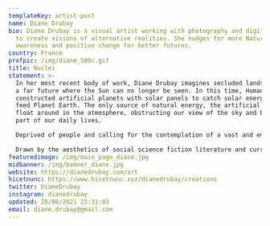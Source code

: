 ```yaml
---
templateKey: artist-post
name: Diane Drubay
bio: Diane Drubay is a visual artist working with photography and digital media
  to create visions of alternative realities. She nudges for more Nature
  awareness and positive change for better futures.
country: France
profpic: /img/diane_500c.gif
title: Nuclei
statement: >-
  In her most recent body of work, Diane Drubay imagines secluded landscapes in
  a far future where the Sun can no longer be seen. In this time, Humankind
  constructed artificial planets with solar panels to catch solar energy and
  feed Planet Earth. The only source of natural energy, the artificial planets
  float around in the atmosphere, obstructing our view of the sky and becoming a
  part of our daily lives.

  Deprived of people and calling for the contemplation of a vast and empty landscape, the immersion in this universe is both fascinating and shattering.

  Drawn by the aesthetics of social science fiction literature and current scientific discoveries, the speculative visions depicted by Diane Drubay advocate for optimistic images interpreting shocking stories of possible futures.
featuredimage: /img/main_page_diane.jpg
midbanner: /img/banner_diane.jpg
website: https://dianedrubay.com/art
hicetnunc: https://www.hicetnunc.xyz/dianedrubay/creations
twitter: DianeDrubay
instagram: dianedrubay
updated: 28/08/2021 23:31:03
email: diane.drubay@gmail.com
---
```

